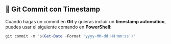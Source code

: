## 🚀 Git Commit con Timestamp

Cuando hagas un commit en **Git** y quieras incluir un **timestamp automático**, puedes usar el siguiente comando en **PowerShell**:

```powershell
git commit -m "$(Get-Date -Format 'yyyy-MM-dd HH:mm:ss')"
